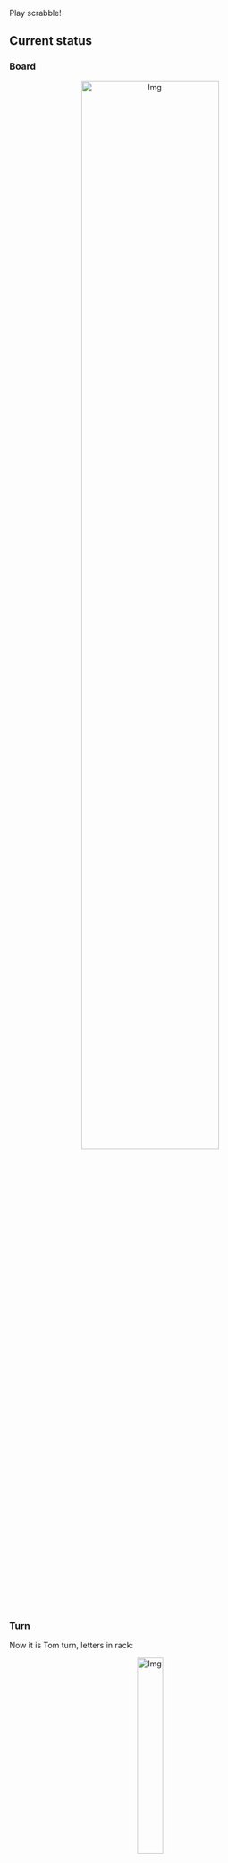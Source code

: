 
Play scrabble!
## Current status
### Board
<p align="center">
<img src="https://raw.githubusercontent.com/radosz99/radosz99/main/board.png" width=70% alt="Img"/>
    </p>
    
### Turn
Now it is Tom turn, letters in rack:
<p align="center">
<img src="https://raw.githubusercontent.com/radosz99/radosz99/main/rack.png" width=30% alt="Img"/>
</p>

### Game score
| Id | Player name | Points |
  | - | - | - |  
|0 | Tom | 26
|1 | Jerry | 34
## Make the move
Make the move and insert the letters by creating an [issue](https://github.com/radosz99/radosz99/issues/new?title=scrabble%7Cmove%7C7%3AA%3ARIDE&body=Just+push+%27Submit+new+issue%27+or+update+with+your+move.) according to the rules or...

## Possibly best moves  
Are you sure? :smiling_imp: :smiling_imp: :smiling_imp:
<details>
  <summary>Spoiler warning!</summary>
  
  | Id | Move | Issue link | Points |
  | - | - | - | - |  
|1| 9:B:kex | [scrabble&#124;move&#124;9:B:kex](https://github.com/radosz99/radosz99/issues/new?title=scrabble%7Cmove%7C9%3AB%3Akex&body=Just+push+%27Submit+new+issue%27+or+update+with+your+move.) | 24 
|2| 5:B:ketol | [scrabble&#124;move&#124;5:B:ketol](https://github.com/radosz99/radosz99/issues/new?title=scrabble%7Cmove%7C5%3AB%3Aketol&body=Just+push+%27Submit+new+issue%27+or+update+with+your+move.) | 21 
|3| 4:B:lunker | [scrabble&#124;move&#124;4:B:lunker](https://github.com/radosz99/radosz99/issues/new?title=scrabble%7Cmove%7C4%3AB%3Alunker&body=Just+push+%27Submit+new+issue%27+or+update+with+your+move.) | 20 
|4| F:2:trokes | [scrabble&#124;move&#124;F:2:trokes](https://github.com/radosz99/radosz99/issues/new?title=scrabble%7Cmove%7CF%3A2%3Atrokes&body=Just+push+%27Submit+new+issue%27+or+update+with+your+move.) | 20 
|5| 4:B:runkle | [scrabble&#124;move&#124;4:B:runkle](https://github.com/radosz99/radosz99/issues/new?title=scrabble%7Cmove%7C4%3AB%3Arunkle&body=Just+push+%27Submit+new+issue%27+or+update+with+your+move.) | 20 
|6| 4:B:tonker | [scrabble&#124;move&#124;4:B:tonker](https://github.com/radosz99/radosz99/issues/new?title=scrabble%7Cmove%7C4%3AB%3Atonker&body=Just+push+%27Submit+new+issue%27+or+update+with+your+move.) | 20 
|7| 4:A:reknot | [scrabble&#124;move&#124;4:A:reknot](https://github.com/radosz99/radosz99/issues/new?title=scrabble%7Cmove%7C4%3AA%3Areknot&body=Just+push+%27Submit+new+issue%27+or+update+with+your+move.) | 20 
|8| F:3:lokes | [scrabble&#124;move&#124;F:3:lokes](https://github.com/radosz99/radosz99/issues/new?title=scrabble%7Cmove%7CF%3A3%3Alokes&body=Just+push+%27Submit+new+issue%27+or+update+with+your+move.) | 19 
|9| F:3:rokes | [scrabble&#124;move&#124;F:3:rokes](https://github.com/radosz99/radosz99/issues/new?title=scrabble%7Cmove%7CF%3A3%3Arokes&body=Just+push+%27Submit+new+issue%27+or+update+with+your+move.) | 19 
|10| 5:D:toker | [scrabble&#124;move&#124;5:D:toker](https://github.com/radosz99/radosz99/issues/new?title=scrabble%7Cmove%7C5%3AD%3Atoker&body=Just+push+%27Submit+new+issue%27+or+update+with+your+move.) | 19 
</details>
    
## Latest moves

| Id | Type | Move / Letters to replace | Created words / New letters | Date | Points | Player | Who |
| - | - | - | - | - | - | - | - |
|1| INSERT | D:3:antefix | ['ANTEFIX'] | 11/25/2022, 11:22:28 | 34 | Jerry | [radosz99](github.com/radosz99) |
|0| INSERT | 7:D:fasten | ['FASTEN'] | 11/25/2022, 11:21:33 | 26 | Tom | [radosz99](github.com/radosz99) |